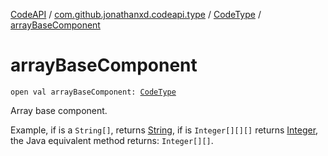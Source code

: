 [CodeAPI](../../index.md) / [com.github.jonathanxd.codeapi.type](../index.md) / [CodeType](index.md) / [arrayBaseComponent](.)

# arrayBaseComponent

`open val arrayBaseComponent: `[`CodeType`](index.md)

Array base component.

Example, if is a `String[]`, returns [String](https://kotlinlang.org/api/latest/jvm/stdlib/kotlin/-string/index.html), if is `Integer[][][]`
returns [Integer](#), the Java equivalent method returns: `Integer[][]`.

